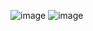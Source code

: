 ![image](https://github.com/AlpayAkcer/QRcodeGenerator/assets/8036736/88dc7cd8-e715-4be8-9647-ed40aaa3e3c2)
![image](https://github.com/AlpayAkcer/QRcodeGenerator/assets/8036736/38b10f51-0ddb-4474-9952-174af3dd9785)
